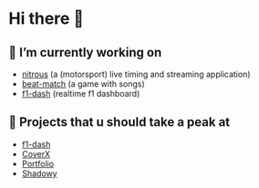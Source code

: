 # Hi there 👋 

## 🔭 I’m currently working on 

- [nitrous](https://nitrous.software) (a (motorsport) live timing and streaming application)
- [beat-match](https://beat-match.app) (a game with songs)
- [f1-dash](https://github.com/slowlydev/f1-dash) (realtime f1 dashboard)

## 🔨 Projects that u should take a peak at

- [f1-dash](https://f1-dash.com/)
- [CoverX](https://coverx.vercel.app/)
- [Portfolio](https://slowly.dev/)
- [Shadowy](https://shadowy.vercel.app/)
